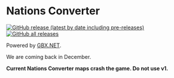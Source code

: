 # Nations Converter

[![GitHub release (latest by date including pre-releases)](https://img.shields.io/github/v/release/BigBang1112/nations-converter?include_prereleases&style=for-the-badge)](https://github.com/BigBang1112/nations-converter/releases)
[![GitHub all releases](https://img.shields.io/github/downloads/BigBang1112/nations-converter/total?style=for-the-badge)](https://github.com/BigBang1112/nations-converter/releases)

Powered by [GBX.NET](https://github.com/BigBang1112/gbx-net).

We are coming back in December.

**Current Nations Converter maps crash the game. Do not use v1.**

